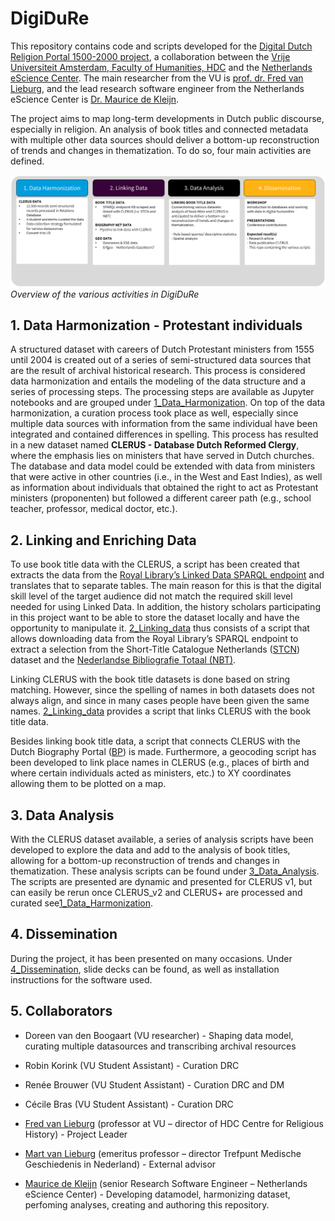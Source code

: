 # DigiDuRe

This repository contains code and scripts developed for the [Digital Dutch Religion Portal 1500-2000 project](https://research-software-directory.org/projects/digidure), a collaboration between the [Vrije Universiteit Amsterdam, Faculty of Humanities, HDC](https://vu.nl/nl/over-de-vu/diensten/universiteitsbibliotheek/meer-over/collectie-hdc-protestants-erfgoed) and the [Netherlands eScience Center](https://www.esciencecenter.nl). The main researcher from the VU is [prof. dr. Fred van Lieburg](https://research.vu.nl/en/persons/fred-van-lieburg), and the lead research software engineer from the Netherlands eScience Center is [Dr. Maurice de Kleijn](https://www.esciencecenter.nl/team/dr-maurice-de-kleijn/).

The project aims to map long-term developments in Dutch public discourse, especially in religion. An analysis of book titles and connected metadata with multiple other data sources should deliver a bottom-up reconstruction of trends and changes in thematization. To do so, four main activities are defined.

![Figure 1 shows a schematic overview of the various activities.](/images/figure1.png)
*Overview of the various activities in DigiDuRe*

## 1. Data Harmonization - Protestant individuals

A structured dataset with careers of Dutch Protestant ministers from 1555 until 2004 is created out of a series of semi-structured data sources that are the result of archival historical research. This process is considered data harmonization and entails the modeling of the data structure and a series of processing steps. The processing steps are available as Jupyter notebooks and are grouped under [1_Data_Harmonization](/1_Data_Harmonization/). On top of the data harmonization, a curation process took place as well, especially since multiple data sources with information from the same individual have been integrated and contained differences in spelling. This process has resulted in a new dataset named **CLERUS - Database Dutch Reformed Clergy**, where the emphasis lies on ministers that have served in Dutch churches. The database and data model could be extended with data from ministers that were active in other countries (i.e., in the West and East Indies), as well as information about individuals that obtained the right to act as Protestant ministers (proponenten) but followed a different career path (e.g., school teacher, professor, medical doctor, etc.).

## 2. Linking and Enriching Data

To use book title data with the CLERUS, a script has been created that extracts the data from the [Royal Library’s Linked Data SPARQL endpoint](http://data.bibliotheken.nl/sparql) and translates that to separate tables. The main reason for this is that the digital skill level of the target audience did not match the required skill level needed for using Linked Data. In addition, the history scholars participating in this project want to be able to store the dataset locally and have the opportunity to manipulate it. [2_Linking_data](/2_Linking_data/) thus consists of a script that allows downloading data from the Royal Library’s SPARQL endpoint to extract a selection from the Short-Title Catalogue Netherlands ([STCN](http://data.bibliotheken.nl/doc/dataset/stcn)) dataset and the [Nederlandse Bibliografie Totaal (NBT)](http://data.bibliotheken.nl/doc/dataset/nbt).

Linking CLERUS with the book title datasets is done based on string matching. However, since the spelling of names in both datasets does not always align, and since in many cases people have been given the same names. [2_Linking_data](/2_Linking_data/) provides a script that links CLERUS with the book title data.

Besides linking book title data, a script that connects CLERUS with the Dutch Biography Portal ([BP](http://www.biografischportaal.nl/)) is made. Furthermore, a geocoding script has been developed to link place names in CLERUS (e.g., places of birth and where certain individuals acted as ministers, etc.) to XY coordinates allowing them to be plotted on a map.

## 3. Data Analysis

With the CLERUS dataset available, a series of analysis scripts have been developed to explore the data and add to the analysis of book titles, allowing for a bottom-up reconstruction of trends and changes in thematization. These analysis scripts can be found under [3_Data_Analysis](/3_Data_Analysis/). The scripts are presented are dynamic and presented for CLERUS v1, but can easily be rerun once CLERUS_v2 and CLERUS+ are processed and curated see[1_Data_Harmonization](/1_Data_Harmonization/).

## 4. Dissemination

During the project, it has been presented on many occasions. Under [4_Dissemination](/4_Dissemination/), slide decks can be found, as well as installation instructions for the software used.

## 5. Collaborators

- Doreen van den Boogaart (VU researcher) - Shaping data model, curating multiple datasources and transcribing archival resources
- Robin Korink (VU Student Assistant) - Curation DRC
- Renée Brouwer (VU Student Assistant) - Curation DRC and DM
- Cécile Bras (VU Student Assistant) - Curation DRC

- [Fred van Lieburg](https://research.vu.nl/en/persons/fred-van-lieburg) (professor at VU – director of HDC Centre for Religious History) - Project Leader 
- [Mart van Lieburg](https://www.tmgn.nl/) (emeritus professor – director Trefpunt Medische Geschiedenis in Nederland) - External advisor

- [Maurice de Kleijn](https://www.esciencecenter.nl/team/maurice-de-kleijn/) (senior Research Software Engineer – Netherlands eScience Center) - Developing datamodel, harmonizing dataset, perfoming analyses, creating and authoring this repository. 

